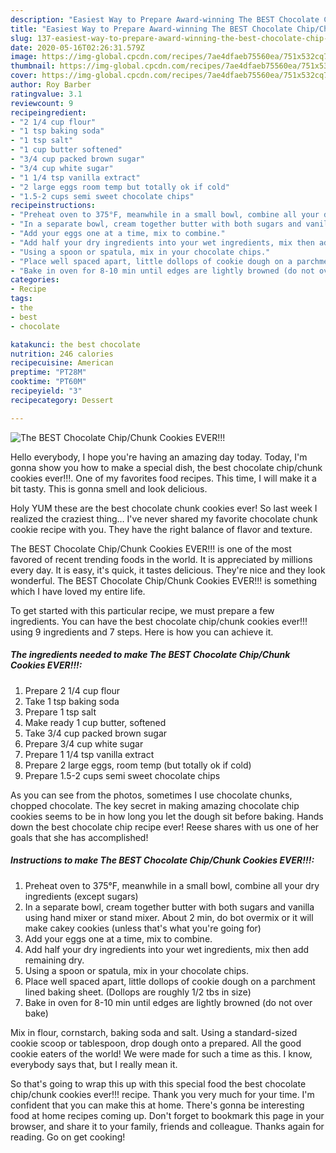 ```yaml
---
description: "Easiest Way to Prepare Award-winning The BEST Chocolate Chip/Chunk Cookies EVER!!!"
title: "Easiest Way to Prepare Award-winning The BEST Chocolate Chip/Chunk Cookies EVER!!!"
slug: 137-easiest-way-to-prepare-award-winning-the-best-chocolate-chip-chunk-cookies-ever
date: 2020-05-16T02:26:31.579Z
image: https://img-global.cpcdn.com/recipes/7ae4dfaeb75560ea/751x532cq70/the-best-chocolate-chipchunk-cookies-ever-recipe-main-photo.jpg
thumbnail: https://img-global.cpcdn.com/recipes/7ae4dfaeb75560ea/751x532cq70/the-best-chocolate-chipchunk-cookies-ever-recipe-main-photo.jpg
cover: https://img-global.cpcdn.com/recipes/7ae4dfaeb75560ea/751x532cq70/the-best-chocolate-chipchunk-cookies-ever-recipe-main-photo.jpg
author: Roy Barber
ratingvalue: 3.1
reviewcount: 9
recipeingredient:
- "2 1/4 cup flour"
- "1 tsp baking soda"
- "1 tsp salt"
- "1 cup butter softened"
- "3/4 cup packed brown sugar"
- "3/4 cup white sugar"
- "1 1/4 tsp vanilla extract"
- "2 large eggs room temp but totally ok if cold"
- "1.5-2 cups semi sweet chocolate chips"
recipeinstructions:
- "Preheat oven to 375°F, meanwhile in a small bowl, combine all your dry ingredients (except sugars)"
- "In a separate bowl, cream together butter with both sugars and vanilla using hand mixer or stand mixer. About 2 min, do bot overmix or it will make cakey cookies (unless that&#39;s what you&#39;re going for)"
- "Add your eggs one at a time, mix to combine."
- "Add half your dry ingredients into your wet ingredients, mix then add remaining dry."
- "Using a spoon or spatula, mix in your chocolate chips."
- "Place well spaced apart, little dollops of cookie dough on a parchment lined baking sheet. (Dollops are roughly 1/2 tbs in size)"
- "Bake in oven for 8-10 min until edges are lightly browned (do not over bake)"
categories:
- Recipe
tags:
- the
- best
- chocolate

katakunci: the best chocolate 
nutrition: 246 calories
recipecuisine: American
preptime: "PT28M"
cooktime: "PT60M"
recipeyield: "3"
recipecategory: Dessert

---
```



![The BEST Chocolate Chip/Chunk Cookies EVER!!!](https://img-global.cpcdn.com/recipes/7ae4dfaeb75560ea/751x532cq70/the-best-chocolate-chipchunk-cookies-ever-recipe-main-photo.jpg)

Hello everybody, I hope you're having an amazing day today. Today, I'm gonna show you how to make a special dish, the best chocolate chip/chunk cookies ever!!!. One of my favorites food recipes. This time, I will make it a bit tasty. This is gonna smell and look delicious.

Holy YUM these are the best chocolate chunk cookies ever! So last week I realized the craziest thing… I&#39;ve never shared my favorite chocolate chunk cookie recipe with you. They have the right balance of flavor and texture.

The BEST Chocolate Chip/Chunk Cookies EVER!!! is one of the most favored of recent trending foods in the world. It is appreciated by millions every day. It is easy, it's quick, it tastes delicious. They're nice and they look wonderful. The BEST Chocolate Chip/Chunk Cookies EVER!!! is something which I have loved my entire life.


To get started with this particular recipe, we must prepare a few ingredients. You can have the best chocolate chip/chunk cookies ever!!! using 9 ingredients and 7 steps. Here is how you can achieve it.

<!--inarticleads1-->

##### The ingredients needed to make The BEST Chocolate Chip/Chunk Cookies EVER!!!:

1. Prepare 2 1/4 cup flour
1. Take 1 tsp baking soda
1. Prepare 1 tsp salt
1. Make ready 1 cup butter, softened
1. Take 3/4 cup packed brown sugar
1. Prepare 3/4 cup white sugar
1. Prepare 1 1/4 tsp vanilla extract
1. Prepare 2 large eggs, room temp (but totally ok if cold)
1. Prepare 1.5-2 cups semi sweet chocolate chips


As you can see from the photos, sometimes I use chocolate chunks, chopped chocolate. The key secret in making amazing chocolate chip cookies seems to be in how long you let the dough sit before baking. Hands down the best chocolate chip recipe ever! Reese shares with us one of her goals that she has accomplished! 

<!--inarticleads2-->

##### Instructions to make The BEST Chocolate Chip/Chunk Cookies EVER!!!:

1. Preheat oven to 375°F, meanwhile in a small bowl, combine all your dry ingredients (except sugars)
1. In a separate bowl, cream together butter with both sugars and vanilla using hand mixer or stand mixer. About 2 min, do bot overmix or it will make cakey cookies (unless that&#39;s what you&#39;re going for)
1. Add your eggs one at a time, mix to combine.
1. Add half your dry ingredients into your wet ingredients, mix then add remaining dry.
1. Using a spoon or spatula, mix in your chocolate chips.
1. Place well spaced apart, little dollops of cookie dough on a parchment lined baking sheet. (Dollops are roughly 1/2 tbs in size)
1. Bake in oven for 8-10 min until edges are lightly browned (do not over bake)


Mix in flour, cornstarch, baking soda and salt. Using a standard-sized cookie scoop or tablespoon, drop dough onto a prepared. All the good cookie eaters of the world! We were made for such a time as this. I know, everybody says that, but I really mean it. 

So that's going to wrap this up with this special food the best chocolate chip/chunk cookies ever!!! recipe. Thank you very much for your time. I'm confident that you can make this at home. There's gonna be interesting food at home recipes coming up. Don't forget to bookmark this page in your browser, and share it to your family, friends and colleague. Thanks again for reading. Go on get cooking!
